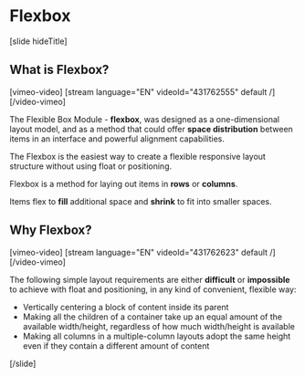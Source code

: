 # Flexbox

[slide hideTitle]

## What is Flexbox?

[vimeo-video]
[stream language="EN" videoId="431762555" default /]
[/video-vimeo]

The Flexible Box Module - **flexbox**, was designed as a one-dimensional layout model, and as a method that could offer **space distribution** between items in an interface and powerful alignment capabilities.

The Flexbox is the easiest way to create a flexible responsive layout structure without using float or positioning.

Flexbox is a method for laying out items in **rows** or **columns**.

Items flex to **fill** additional space and **shrink** to fit into smaller spaces.

## Why Flexbox?

[vimeo-video]
[stream language="EN" videoId="431762623" default /]
[/video-vimeo]

The following simple layout requirements are either **difficult** or **impossible** to achieve with float and positioning, in any kind of convenient, flexible way:
* Vertically centering a block of content inside its parent
* Making all the children of a container take up an equal amount of the available width/height, regardless of how much width/height is available
* Making all columns in a multiple-column layouts adopt the same height even if they contain a different amount of content

[/slide]
